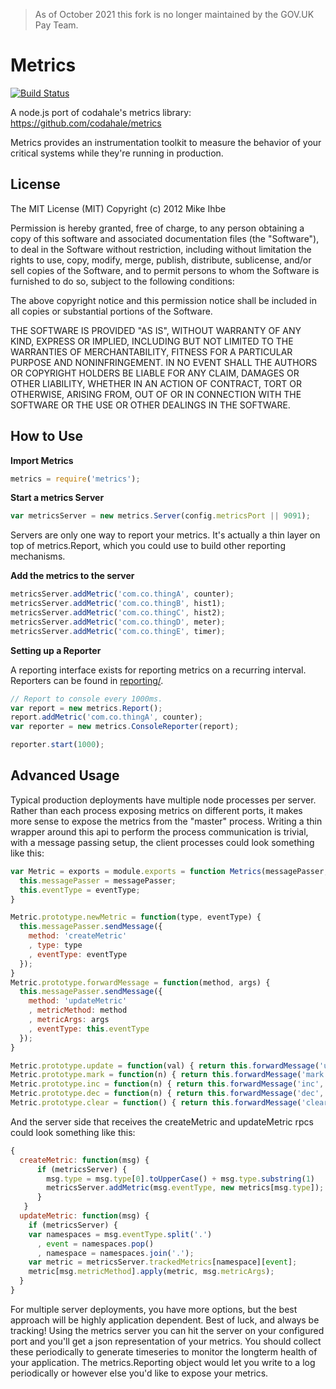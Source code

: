 > As of October 2021 this fork is no longer maintained by the GOV.UK Pay Team.

Metrics
=======

[![Build Status](https://travis-ci.org/mikejihbe/metrics.svg?branch=master)](https://travis-ci.org/mikejihbe/metrics)

A node.js port of codahale's metrics library: https://github.com/codahale/metrics

Metrics provides an instrumentation toolkit to measure the behavior of your critical systems while they're running in production.

License
---------
The MIT License (MIT)
Copyright (c) 2012 Mike Ihbe

Permission is hereby granted, free of charge, to any person obtaining a copy of this software and associated documentation files (the "Software"), to deal in the Software without restriction, including without limitation the rights to use, copy, modify, merge, publish, distribute, sublicense, and/or sell copies of the Software, and to permit persons to whom the Software is furnished to do so, subject to the following conditions:

The above copyright notice and this permission notice shall be included in all copies or substantial portions of the Software.

THE SOFTWARE IS PROVIDED "AS IS", WITHOUT WARRANTY OF ANY KIND, EXPRESS OR IMPLIED, INCLUDING BUT NOT LIMITED TO THE WARRANTIES OF MERCHANTABILITY, FITNESS FOR A PARTICULAR PURPOSE AND NONINFRINGEMENT. IN NO EVENT SHALL THE AUTHORS OR COPYRIGHT HOLDERS BE LIABLE FOR ANY CLAIM, DAMAGES OR OTHER LIABILITY, WHETHER IN AN ACTION OF CONTRACT, TORT OR OTHERWISE, ARISING FROM, OUT OF OR IN CONNECTION WITH THE SOFTWARE OR THE USE OR OTHER DEALINGS IN THE SOFTWARE.


How to Use
----------

**Import Metrics**

```javascript
metrics = require('metrics');
```

**Start a metrics Server**

```javascript
var metricsServer = new metrics.Server(config.metricsPort || 9091);
```

Servers are only one way to report your metrics.  It's actually a thin layer on top of metrics.Report, which you could use to build other reporting mechanisms.

**Add the metrics to the server**

```javascript
metricsServer.addMetric('com.co.thingA', counter);
metricsServer.addMetric('com.co.thingB', hist1);
metricsServer.addMetric('com.co.thingC', hist2);
metricsServer.addMetric('com.co.thingD', meter);
metricsServer.addMetric('com.co.thingE', timer);
```

**Setting up a Reporter**

A reporting interface exists for reporting metrics on a recurring interval.  Reporters can be found in [reporting/](reporting).

```javascript
// Report to console every 1000ms.
var report = new metrics.Report();
report.addMetric('com.co.thingA', counter);
var reporter = new metrics.ConsoleReporter(report);

reporter.start(1000);
```

Advanced Usage
--------------
Typical production deployments have multiple node processes per server.  Rather than each process exposing metrics on different ports, it makes more sense to expose the metrics from the "master" process.  Writing a thin wrapper around this api to perform the process communication is trivial, with a message passing setup, the client processes could look something like this:

```javascript
var Metric = exports = module.exports = function Metrics(messagePasser, eventType) {
  this.messagePasser = messagePasser;
  this.eventType = eventType;
}

Metric.prototype.newMetric = function(type, eventType) {
  this.messagePasser.sendMessage({
    method: 'createMetric'
    , type: type
    , eventType: eventType
  });
}
Metric.prototype.forwardMessage = function(method, args) {
  this.messagePasser.sendMessage({
    method: 'updateMetric'
    , metricMethod: method
    , metricArgs: args
    , eventType: this.eventType
  }); 
}

Metric.prototype.update = function(val) { return this.forwardMessage('update', [val]); }
Metric.prototype.mark = function(n) { return this.forwardMessage('mark', [n]); }
Metric.prototype.inc = function(n) { return this.forwardMessage('inc', [n]); }
Metric.prototype.dec = function(n) { return this.forwardMessage('dec', [n]); }
Metric.prototype.clear = function() { return this.forwardMessage('clear'); }
```

And the server side that receives the createMetric and updateMetric rpcs could look something like this:

```javascript
{
  createMetric: function(msg) {
      if (metricsServer) {
        msg.type = msg.type[0].toUpperCase() + msg.type.substring(1)
        metricsServer.addMetric(msg.eventType, new metrics[msg.type]);
      }
   }
  updateMetric: function(msg) {
    if (metricsServer) {
    var namespaces = msg.eventType.split('.')
      , event = namespaces.pop()
      , namespace = namespaces.join('.');
    var metric = metricsServer.trackedMetrics[namespace][event];
    metric[msg.metricMethod].apply(metric, msg.metricArgs);
  }
}
```

For multiple server deployments, you have more options, but the best approach will be highly application dependent. Best of luck, and always be tracking!
Using the metrics server you can hit the server on your configured port and you'll get a json representation of your metrics.  You should collect these periodically to generate timeseries to monitor the longterm health of your application.  The metrics.Reporting object would let you write to a log periodically or however else you'd like to expose your metrics.
